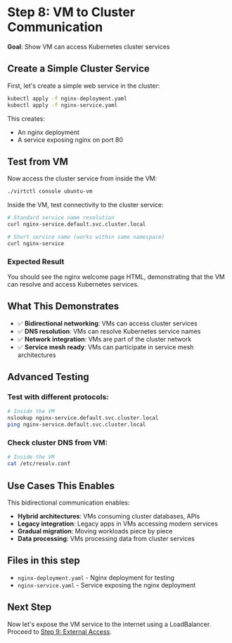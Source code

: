 # Step 8: VM to Cluster Communication

**Goal**: Show VM can access Kubernetes cluster services

## Create a Simple Cluster Service

First, let's create a simple web service in the cluster:

```bash
kubectl apply -f nginx-deployment.yaml
kubectl apply -f nginx-service.yaml
```

This creates:
- An nginx deployment
- A service exposing nginx on port 80

## Test from VM

Now access the cluster service from inside the VM:

```bash
./virtctl console ubuntu-vm
```

Inside the VM, test connectivity to the cluster service:
```bash
# Standard service name resolution
curl nginx-service.default.svc.cluster.local

# Short service name (works within same namespace)
curl nginx-service
```

### Expected Result
You should see the nginx welcome page HTML, demonstrating that the VM can resolve and access Kubernetes services.

## What This Demonstrates

- ✅ **Bidirectional networking**: VMs can access cluster services
- ✅ **DNS resolution**: VMs can resolve Kubernetes service names
- ✅ **Network integration**: VMs are part of the cluster network
- ✅ **Service mesh ready**: VMs can participate in service mesh architectures

## Advanced Testing

### Test with different protocols:
```bash
# Inside the VM
nslookup nginx-service.default.svc.cluster.local
ping nginx-service.default.svc.cluster.local
```

### Check cluster DNS from VM:
```bash
# Inside the VM
cat /etc/resolv.conf
```

## Use Cases This Enables

This bidirectional communication enables:
- **Hybrid architectures**: VMs consuming cluster databases, APIs
- **Legacy integration**: Legacy apps in VMs accessing modern services
- **Gradual migration**: Moving workloads piece by piece
- **Data processing**: VMs processing data from cluster services

## Files in this step
- `nginx-deployment.yaml` - Nginx deployment for testing
- `nginx-service.yaml` - Service exposing the nginx deployment

## Next Step
Now let's expose the VM service to the internet using a LoadBalancer. Proceed to [Step 9: External Access](../step-09-external-access/).